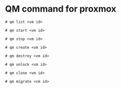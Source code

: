 # QM command for proxmox

```shell
# qm list <vm id>
```

```shell
# qm start <vm id>
```

```shell
# qm stop <vm id>
```

```shell
# qm create <vm id>
```

```shell
# qm destroy <vm id>
```

```shell
# qm unlock <vm id>
```

```shell
# qm clone <vm id>
```

```shell
# qm migrate <vm id>
```